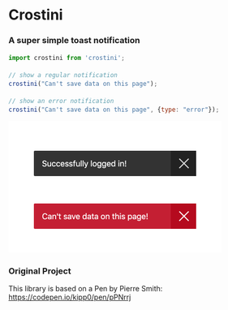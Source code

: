 # Crostini

### A super simple toast notification

```javascript
import crostini from 'crostini';

// show a regular notification
crostini("Can't save data on this page");

// show an error notification
crostini("Can't save data on this page", {type: "error"});
```

<img src="assets/crostini.png" width="420" height="260">


### Original Project

This library is based on a Pen by Pierre Smith: 
https://codepen.io/kipp0/pen/pPNrrj